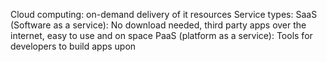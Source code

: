 Cloud computing: on-demand delivery of it resources
Service types:
    SaaS (Software as a service): No download needed, third party apps over the internet, easy to use and on space
    PaaS (platform as a service): Tools for developers to build apps upon
